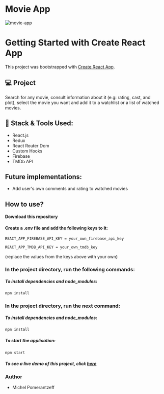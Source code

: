# Movie App

![movie-app](https://user-images.githubusercontent.com/96065240/199316657-f5b81fc4-4b9e-4139-845c-181b2386a495.png)

# Getting Started with Create React App

This project was bootstrapped with [Create React App](https://github.com/facebook/create-react-app).

## 💻 Project

Search for any movie, consult information about it (e.g: rating, cast, and plot), select the movie you want and add it to a watchlist or a list of watched movies.

## 🚀 Stack & Tools Used:
- React.js
- Redux
- React Router Dom
- Custom Hooks
- Firebase
- TMDb API

## Future implementations:
-  Add user's own comments and rating to watched movies

## How to use?
#### Download this repository
#### Create a .env file and add the following keys to it:
```bash
REACT_APP_FIREBASE_API_KEY = your_own_firebase_api_key
```

```bash
REACT_APP_TMDB_API_KEY = your_own_tmdb_key
```
(replace the values from the keys above with your own)

### In the project directory, run the following commands:
##### To install dependencies and node_modules:
```bash
npm install
```

### In the project directory, run the next command:

##### To install dependencies and node_modules:
```bash
npm install
```

##### To start the application:
```bash
npm start
```

##### To see a live demo of this project, click [here](https://tmdb-movieapp.netlify.app/)

### Author
- Michel Pomerantzeff

